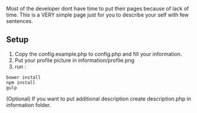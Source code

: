 Most of the developer dont have time to put their pages because of lack of time.
This is a VERY simple page just for you to describe your self with few sentences.

## Setup 
1. Copy the config.example.php to config.php and fill your information.
2. Put your profile picture in information/profile.png
3. run :

```
bower install
npm install
gulp
```

(Optional) If you want to put additional description create description.php in information folder.
